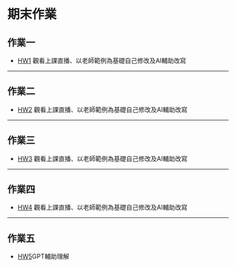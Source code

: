 # 期末作業

## 作業一
- [HW1](https://github.com/henk3520/_ml/blob/main/hw1/hw1.py) 觀看上課直播、以老師範例為基礎自己修改及AI輔助改寫

---

## 作業二
- [HW2]([https://github.com/henk3520/_ws/tree/master/hw2](https://github.com/henk3520/_ml/blob/main/hw2/hw2.py)) 觀看上課直播、以老師範例為基礎自己修改及AI輔助改寫

---

## 作業三
- [HW3](https://github.com/henk3520/_ws/tree/master/hw3) 觀看上課直播、以老師範例為基礎自己修改及AI輔助改寫

---

## 作業四
- [HW4](https://github.com/henk3520/_ws/tree/master/hw4) 觀看上課直播、以老師範例為基礎自己修改及AI輔助改寫
---

## 作業五
- [HW5](https://github.com/henk3520/_ws/tree/master/hw5)GPT輔助理解

